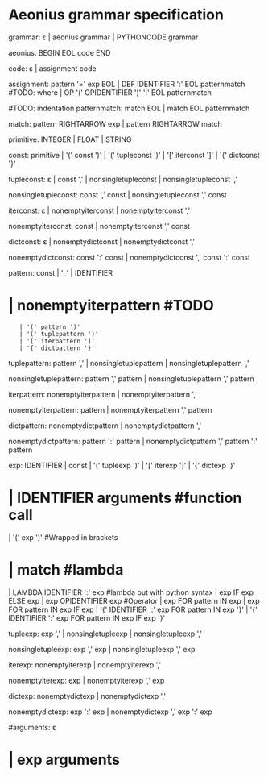 # Aeonius grammar specification

grammar: ε
       | aeonius grammar
       | PYTHONCODE grammar

aeonius: BEGIN EOL code END

code: ε
    | assignment code

assignment: pattern '=' exp EOL
	   | DEF IDENTIFIER ':' EOL patternmatch       #TODO: where
          | OP '(' OPIDENTIFIER ')' ':' EOL patternmatch

#TODO: indentation
patternmatch: match EOL
            | match EOL patternmatch

match: pattern RIGHTARROW exp
     | pattern RIGHTARROW match


primitive: INTEGER
         | FLOAT
         | STRING


const: primitive
     | '(' const ')'
     | '(' tupleconst ')'
     | '[' iterconst ']'
     | '{' dictconst '}'

tupleconst: ε
          | const ','
          | nonsingletupleconst
          | nonsingletupleconst ','

nonsingletupleconst: const ',' const
                   | nonsingletupleconst ',' const

iterconst: ε
	 | nonemptyiterconst
        | nonemptyiterconst ','
	
nonemptyiterconst: const
		 | nonemptyiterconst ',' const

dictconst: ε
	 | nonemptydictconst
        | nonemptydictconst ','
	 
nonemptydictconst: const ':' const
		 | nonemptydictconst ',' const ':' const



pattern: const
       | '_'
       | IDENTIFIER
#       | nonemptyiterpattern             #TODO
       | '(' pattern ')'
       | '(' tuplepattern ')'
       | '[' iterpattern ']'
       | '{' dictpattern '}'

tuplepattern: pattern ','
            | nonsingletuplepattern
            | nonsingletuplepattern ','

nonsingletuplepattern: pattern ',' pattern
                     | nonsingletuplepattern ',' pattern

iterpattern: nonemptyiterpattern
	    | nonemptyiterpattern ','

nonemptyiterpattern: pattern
		 | nonemptyiterpattern ',' pattern

dictpattern: nonemptydictpattern
	    | nonemptydictpattern ','

nonemptydictpattern: pattern ':' pattern
		 | nonemptydictpattern ',' pattern ':' pattern 



exp: IDENTIFIER
   | const
   | '(' tupleexp ')'
   | '[' iterexp ']'
   | '{' dictexp '}'
#   | IDENTIFIER arguments		#function call
   | '(' exp ')'	              #Wrapped in brackets
#   | match				#lambda
   | LAMBDA IDENTIFIER ':' exp	#lambda but with python syntax
   | exp IF exp ELSE exp
   | exp OPIDENTIFIER exp 		#Operator
   | exp FOR pattern IN exp
   | exp FOR pattern IN exp IF exp
   | '{' IDENTIFIER ':' exp FOR pattern IN exp '}'
   | '{' IDENTIFIER ':' exp FOR pattern IN exp IF exp '}'

tupleexp: exp ','
            | nonsingletupleexp
            | nonsingletupleexp ','

nonsingletupleexp: exp ',' exp
                     | nonsingletupleexp ',' exp

iterexp: nonemptyiterexp
       | nonemptyiterexp ','

nonemptyiterexp: exp
	       | nonemptyiterexp ',' exp

dictexp: nonemptydictexp
       | nonemptydictexp ','
	 
nonemptydictexp: exp ':' exp
	       | nonemptydictexp ',' exp ':' exp


#arguments: ε
#         | exp arguments
